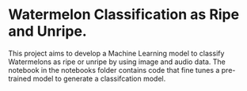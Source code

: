 # Watermelon Classification as Ripe and Unripe.

This project aims to develop a Machine Learning model to classify Watermelons as ripe or unripe by using image and audio data. 
The notebook in the notebooks folder contains code that fine tunes a pre-trained model to generate a classifcation model. 
